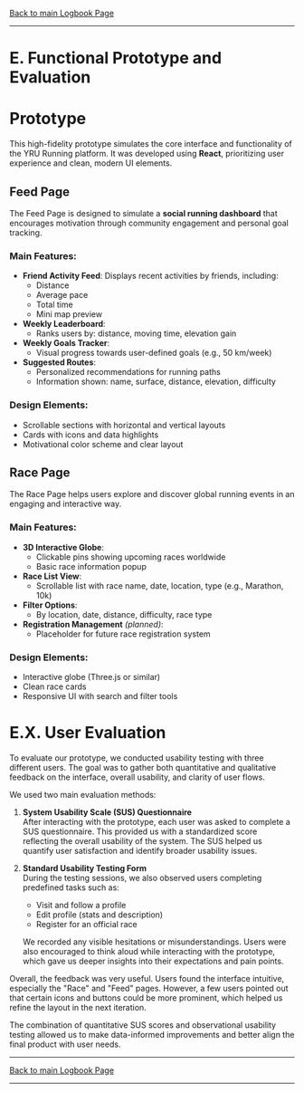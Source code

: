 [Back to main Logbook Page](../hci_logbook.md)

---

# E. Functional Prototype and Evaluation

# Prototype
This high-fidelity prototype simulates the core interface and functionality of the YRU Running platform. It was developed using **React**, prioritizing user experience and clean, modern UI elements.

## Feed Page

The Feed Page is designed to simulate a **social running dashboard** that encourages motivation through community engagement and personal goal tracking.

### Main Features:
- **Friend Activity Feed**: Displays recent activities by friends, including:
  - Distance
  - Average pace
  - Total time
  - Mini map preview
- **Weekly Leaderboard**:
  - Ranks users by: distance, moving time, elevation gain
- **Weekly Goals Tracker**:
  - Visual progress towards user-defined goals (e.g., 50 km/week)
- **Suggested Routes**:
  - Personalized recommendations for running paths
  - Information shown: name, surface, distance, elevation, difficulty

### Design Elements:
- Scrollable sections with horizontal and vertical layouts
- Cards with icons and data highlights
- Motivational color scheme and clear layout


## Race Page

The Race Page helps users explore and discover global running events in an engaging and interactive way.

### Main Features:
- **3D Interactive Globe**:
  - Clickable pins showing upcoming races worldwide
  - Basic race information popup
- **Race List View**:
  - Scrollable list with race name, date, location, type (e.g., Marathon, 10k)
- **Filter Options**:
  - By location, date, distance, difficulty, race type
- **Registration Management** *(planned)*:
  - Placeholder for future race registration system

### Design Elements:
- Interactive globe (Three.js or similar)
- Clean race cards
- Responsive UI with search and filter tools

# E.X. User Evaluation

To evaluate our prototype, we conducted usability testing with three different users. The goal was to gather both quantitative and qualitative feedback on the interface, overall usability, and clarity of user flows.

We used two main evaluation methods:

1. **System Usability Scale (SUS) Questionnaire**  
   After interacting with the prototype, each user was asked to complete a SUS questionnaire. This provided us with a standardized score reflecting the overall usability of the system. The SUS helped us quantify user satisfaction and identify broader usability issues.

2. **Standard Usability Testing Form**  
   During the testing sessions, we also observed users completing predefined tasks such as:
   - Visit and follow a profile
   - Edit profile (stats and description)
   - Register for an official race

   We recorded any visible hesitations or misunderstandings. Users were also encouraged to think aloud while interacting with the prototype, which gave us deeper insights into their expectations and pain points.

Overall, the feedback was very useful. Users found the interface intuitive, especially the "Race" and "Feed" pages. However, a few users pointed out that certain icons and buttons could be more prominent, which helped us refine the layout in the next iteration.

The combination of quantitative SUS scores and observational usability testing allowed us to make data-informed improvements and better align the final product with user needs.


---
[Back to main Logbook Page](../hci_logbook.md)

---
